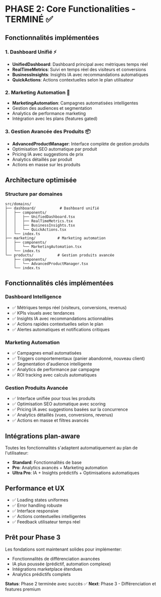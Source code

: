 # PHASE 2: Core Functionalities - TERMINÉ ✅

## Fonctionnalités implémentées

### 1. Dashboard Unifié ⚡
- **UnifiedDashboard**: Dashboard principal avec métriques temps réel
- **RealTimeMetrics**: Suivi en temps réel des visiteurs et conversions  
- **BusinessInsights**: Insights IA avec recommandations automatiques
- **QuickActions**: Actions contextuelles selon le plan utilisateur

### 2. Marketing Automation 📧
- **MarketingAutomation**: Campagnes automatisées intelligentes
- Gestion des audiences et segmentation
- Analytics de performance marketing
- Intégration avec les plans (features gated)

### 3. Gestion Avancée des Produits 📦
- **AdvancedProductManager**: Interface complète de gestion produits
- Optimisation SEO automatique par produit
- Pricing IA avec suggestions de prix
- Analytics détaillés par produit
- Actions en masse sur les produits

## Architecture optimisée

### Structure par domaines
```
src/domains/
├── dashboard/           # Dashboard unifié
│   ├── components/     
│   │   ├── UnifiedDashboard.tsx
│   │   ├── RealTimeMetrics.tsx
│   │   ├── BusinessInsights.tsx
│   │   └── QuickActions.tsx
│   └── index.ts
├── marketing/          # Marketing automation
│   ├── components/
│   │   └── MarketingAutomation.tsx
│   └── index.ts
└── products/           # Gestion produits avancée
    ├── components/
    │   └── AdvancedProductManager.tsx
    └── index.ts
```

## Fonctionnalités clés implémentées

### Dashboard Intelligence
- ✅ Métriques temps réel (visiteurs, conversions, revenus)
- ✅ KPIs visuels avec tendances
- ✅ Insights IA avec recommandations actionnables
- ✅ Actions rapides contextuelles selon le plan
- ✅ Alertes automatiques et notifications critiques

### Marketing Automation
- ✅ Campagnes email automatisées
- ✅ Triggers comportementaux (panier abandonné, nouveau client)
- ✅ Segmentation d'audience intelligente
- ✅ Analytics de performance par campagne
- ✅ ROI tracking avec calculs automatiques

### Gestion Produits Avancée
- ✅ Interface unifiée pour tous les produits
- ✅ Optimisation SEO automatique avec scoring
- ✅ Pricing IA avec suggestions basées sur la concurrence
- ✅ Analytics détaillés (vues, conversions, revenus)
- ✅ Actions en masse et filtres avancés

## Intégrations plan-aware

Toutes les fonctionnalités s'adaptent automatiquement au plan de l'utilisateur:

- **Standard**: Fonctionnalités de base
- **Pro**: Analytics avancés + Marketing automation
- **Ultra Pro**: IA + Insights prédictifs + Optimisations automatiques

## Performance et UX

- ✅ Loading states uniformes
- ✅ Error handling robuste
- ✅ Interface responsive
- ✅ Actions contextuelles intelligentes
- ✅ Feedback utilisateur temps réel

## Prêt pour Phase 3

Les fondations sont maintenant solides pour implémenter:
- Fonctionnalités de différenciation avancées
- IA plus poussée (prédictif, automation complexe)
- Intégrations marketplace étendues
- Analytics prédictifs complets

**Status**: Phase 2 terminée avec succès ✅
**Next**: Phase 3 - Différenciation et features premium